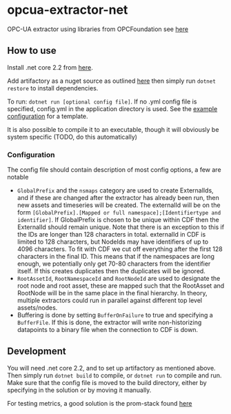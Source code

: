 # opcua-extractor-net
OPC-UA extractor using libraries from OPCFoundation see [here](https://github.com/OPCFoundation/UA-.NETStandard)

## How to use
Install .net core 2.2 from [here](https://dotnet.microsoft.com/download).

Add artifactory as a nuget source as outlined [here](https://cognitedata.atlassian.net/wiki/spaces/IDE/pages/711884992/Migrating+to+Artifactory)
then simply run `dotnet restore` to install dependencies.

To run:
`dotnet run [optional config file]`. If no .yml config file is specified, config.yml in the application directory is used.
See the [example configuration](Extractor/config.example.yml) for a template.

It is also possible to compile it to an executable, though it will obviously be system specific (TODO, do this automatically)

### Configuration
The config file should contain description of most config options, a few are notable
 - `GlobalPrefix` and the `nsmaps` category are used to create ExternalIds, and if these are changed after the extractor
 has already been run, then new assets and timeseries will be created. The externalId will be on the form
 `[GlobalPrefix].[Mapped or full namespace];[Identifiertype and identifier]`. If GlobalPrefix is chosen to be unique within CDF
 then the ExternalId should remain unique.
 Note that there is an exception to this if the IDs are longer than 128 characters in total. externalId in CDF is limited to 128 characters, but NodeIds may have identifiers of up to 4096 characters. To fit with CDF we cut off everything after the first 128 characters in the final ID. This means that if the namespaces are long enough, we potentially only get 70-80 characters from the identifier itself. If this creates duplicates then the duplicates will be ignored.
 - `RootAssetId`, `RootNamespaceId` and `RootNodeId` are used to designate the root node and root asset, these are mapped such
 that the RootAsset and RootNode will be in the same place in the final hierarchy. In theory, multiple extractors could
 run in parallel against different top level assets/nodes.
 - Buffering is done by setting `BufferOnFailure` to true and specifying a `BufferFile`. If this is done, the extractor
 will write non-historizing datapoints to a binary file when the connection to CDF is down.

## Development
You will need .net core 2.2, and to set up artifactory as mentioned above. Then simply run `dotnet build` to compile,
or `dotnet run` to compile and run. Make sure that the config file is moved to the build directory, either by specifying
in the solution or by moving it manually.

For testing metrics, a good solution is the prom-stack found [here](https://github.com/evnsio/prom-stack)
